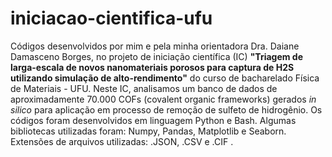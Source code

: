 # iniciacao-cientifica-ufu
Códigos desenvolvidos por mim e pela minha orientadora Dra. Daiane Damasceno Borges, no projeto de iniciação científica (IC) **"Triagem de larga-escala de novos nanomateriais porosos para captura de H2S utilizando simulação de alto-rendimento"** do curso de bacharelado Física de Materiais - UFU. Neste IC, analisamos um banco de dados de aproximadamente 70.000 COFs (covalent organic frameworks) gerados *in silico* para aplicação em processo de remoção de sulfeto de hidrogênio.
Os códigos foram desenvolvidos em linguagem Python e Bash. Algumas bibliotecas utilizadas foram: Numpy, Pandas, Matplotlib e Seaborn. Extensões de arquivos utilizadas: .JSON, .CSV e .CIF .

